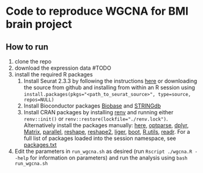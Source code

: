 # Code to reproduce WGCNA for BMI brain project

## How to run

1. clone the repo
2. download the expression data #TODO
3. install the required R packages
    1. Install Seurat 2.3.3 by following the instructions [here](https://satijalab.org/seurat/install.html) or downloading the source from github and installing from within an R session using `install.packages(pkgs="<path_to_seurat_source>", type=source, repos=NULL)`
    2. Install Bioconductor packages [Biobase](https://www.bioconductor.org/packages/release/bioc/html/Biobase.html) and [STRINGdb](https://www.bioconductor.org/packages/release/bioc/html/STRINGdb.html)
    3. Install CRAN packages by installing [renv](https://rstudio.github.io/renv/articles/renv.html) and running either `renv::init()` or `renv::restore(lockfile="./renv.lock")`. Alternatively install the packages manually: [here](https://cran.r-project.org/web/packages/here/index.html), [optparse](https://cran.r-project.org/web/packages/optparse/index.html), [dplyr](https://cran.r-project.org/web/packages/dplyr/index.html), [Matrix](https://cran.r-project.org/web/packages/Matrix/index.html), [parallel](https://www.rdocumentation.org/packages/parallel/versions/3.6.1), [reshape](https://cran.r-project.org/web/packages/reshape/index.html), [reshape2](https://cran.r-project.org/web/packages/reshape2/index.html), [liger](https://cran.r-project.org/web/packages/liger/index.html), [boot](https://cran.r-project.org/web/packages/boot/index.html), [R.utils](https://cran.r-project.org/web/packages/R.utils/index.html), [readr](https://cran.r-project.org/web/packages/readr/index.html). For a full list of packages loaded into the session namespace, see [packages.txt](https://github.com/perslab/19-BMI-brain-wgcna/blob/master/packages.txt)
4. Edit the parameters in `run_wgcna.sh` as desired (run `Rscript ./wgcna.R --help` for information on parameters) and run the analysis using `bash run_wgcna.sh` 
